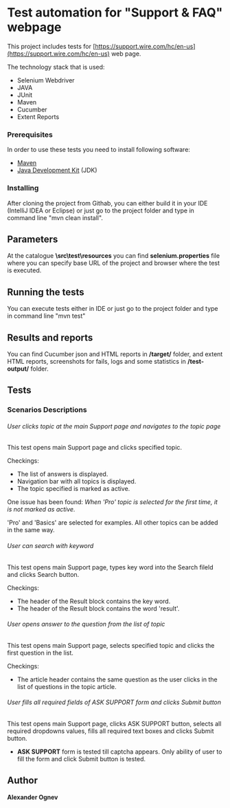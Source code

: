 # Test automation for "Support & FAQ" webpage

This project includes tests for  [https://support.wire.com/hc/en-us](https://support.wire.com/hc/en-us) web page.

The technology stack that is used:
* Selenium Webdriver
 * JAVA
 * JUnit
 * Maven
 * Cucumber 
 * Extent Reports

### Prerequisites

In order to use these tests you need to install following software:


* [Maven](https://maven.apache.org/)
* [Java Development Kit](https://www.oracle.com/technetwork/java/javase/downloads/jdk8-downloads-2133151.html) (JDK)


### Installing

After cloning the project from Githab, you can either build it in your IDE (IntelliJ IDEA or Eclipse) or just go to the project folder and type in command line "mvn clean install".

## Parameters
At the catalogue **\src\test\resources** you can find **selenium.properties** file where you can specify base URL of the project and browser where the test is executed. 

## Running the tests

You can execute tests either in IDE or just go to the project folder and type in command line "mvn test"  


## Results and reports

You can find Cucumber json and HTML reports in **/target/** folder, and extent HTML reports, screenshots for fails, logs and some statistics in **/test-output/** folder.


## Tests


### Scenarios Descriptions

###### User clicks topic at the main Support page and navigates to the topic page

This test opens main Support page and clicks specified topic. 

Checkings:
* The list of answers is displayed.
* Navigation bar with all topics is displayed.
* The topic specified is marked as active.

One issue has been found: 
*When 'Pro' topic is selected for the first time, it is not marked as active.*

'Pro' and 'Basics' are selected for examples. All other topics can be added in the same way.



###### User can search with keyword

This test opens main Support page, types key word into the Search fileld and clicks Search button.

Checkings:
* The header of the Result block contains the key word.
* The header of the Result block contains the word 'result'.



###### User opens answer to the question from the list of topic 

This test opens main Support page, selects specified topic and clicks the first question in the list. 

Checkings:
* The article header contains the same question as the user clicks in the list of questions in the topic article. 


###### User fills all required fields of ASK SUPPORT form and clicks Submit button 

This test opens main Support page, clicks ASK SUPPORT button, selects all required dropdowns values, fills all required text boxes and clicks Submit button. 

* **ASK SUPPORT** form is tested till captcha appears. Only ability of user to fill the form and click Submit button is tested. 

## Author

 **Alexander Ognev** 

